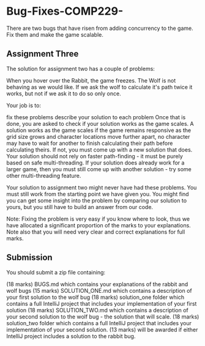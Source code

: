 # Bug-Fixes-COMP229-
There are two bugs that have risen from adding concurrency to the game. Fix them and make the game scalable.


## Assignment Three

The solution for assignment two has a couple of problems:

When you hover over the Rabbit, the game freezes.
The Wolf is not behaving as we would like.  If we ask the wolf to calculate it's path twice it works, but not if we ask it to do so only once.

Your job is to:

fix these problems
describe your solution to each problem
Once that is done, you are asked to check if your solution works as the game scales.  A solution works as the game scales if the game remains responsive as the grid size grows and character locations move further apart, no character may have to wait for another to finish calculating their path before calculating theirs.  If not, you must come up with a new solution that does.  Your solution should not rely on faster path-finding - it must be purely based on safe multi-threading.  If your solution does already work for a larger game, then you must still come up with another solution - try some other multi-threading feature.

Your solution to assignment two might never have had these problems.  You must still work from the starting point we have given you.  You might find you can get some insight into the problem by comparing our solution to yours, but you still have to build an answer from our code.

Note:  Fixing the problem is very easy if you know where to look, thus we have allocated a significant proportion of the marks to your explanations.  Note also that you will need very clear and correct explanations for full marks.

## Submission

You should submit a zip file containing:

(18 marks) BUGS.md which contains your explanations of the rabbit and wolf bugs
(15 marks) SOLUTION_ONE.md which contains a description of your first solution to the wolf bug
(18 marks) solution_one folder which contains a full IntelliJ project that includes your implementation of your first solution
(18 marks) SOLUTION_TWO.md which contains a description of your second solution to the wolf bug - the solution that will scale.
(18 marks) solution_two folder which contains a full IntelliJ project that includes your implementation of your second solution.
(13 marks) will be awarded if either IntelliJ project includes a solution to the rabbit bug.
